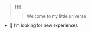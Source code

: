 > Hii!
>> Welcome to my little universe
- 💞️ I’m looking for new experiences


<!---
ArkoIriz/ArkoIriz is a ✨ special ✨ repository because its `README.md` (this file) appears on your GitHub profile.
You can click the Preview link to take a look at your changes.
--->
